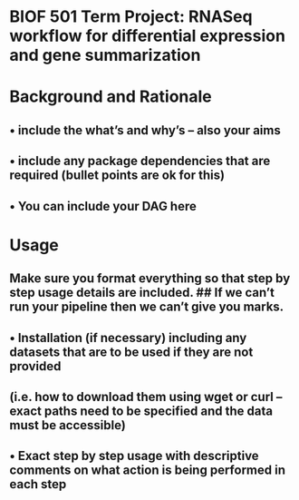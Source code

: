 # BIOF 501 Term Project: RNASeq workflow for differential expression and gene summarization 

# Background and Rationale
## • include the what’s and why’s – also your aims
## • include any package dependencies that are required (bullet points are ok for this)
## • You can include your DAG here

# Usage
## Make sure you format everything so that step by step usage details are included. ## If we can’t run your pipeline then we can’t give you marks.
## • Installation (if necessary) including any datasets that are to be used if they are not provided
## (i.e. how to download them using wget or curl – exact paths need to be specified and the data must be accessible)
## • Exact step by step usage with descriptive comments on what action is being performed in each step